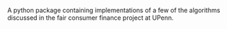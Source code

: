 A python package containing implementations of a few of the algorithms discussed
in the fair consumer finance project at UPenn.
